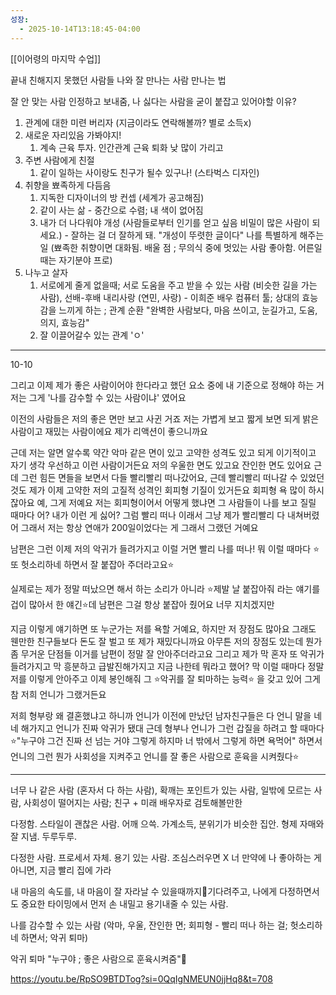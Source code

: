 ```yaml
---
성장:
  - 2025-10-14T13:18:45-04:00
---
```


[[이어령의 마지막 수업]]

끝내 친해지지 못했던 사람들
나와 잘 만나는 사람 만나는 법

잘 안 맞는 사람 인정하고 보내줌, 나 싫다는 사람을 굳이 붙잡고 있어야할 이유?

1. 관계에 대한 미련 버리자 (지금이라도 연락해볼까? 별로 소득x) 
2. 새로운 자리있음 가봐야지! 
	1. 계속 근육 투자. 인간관계 근육 퇴화 낮 많이 가리고 
3. 주변 사람에게 친절
	1. 같이 일하는 사이랑도 친구가 될수 있구나! (스타벅스 디자인)
4. 취향을 뾰족하게 다듬음
	1. 지독한 디자이너의 방 컨셉 (세계가 공고해짐)
	2. 같이 사는 삶 - 중간으로 수렴; 내 색이 없어짐
	3. 내가 더 나다워야 개성 (사람들로부터 인기를 얻고 싶음 비밀이 많은 사람이 되세요.) - 잘하는 걸 더 잘하게 돼. "개성이 뚜렷한 글이다" 나를 특별하게 해주는 일 (뾰족한 취향이면 대화됨. 배울 점 ; 무의식 중에 멋있는 사람 좋아함. 어른일때는 자기분야 프로)
5. 나누고 살자
	1. 서로에게 줄게 없을때; 서로 도움을 주고 받을 수 있는 사람 (비슷한 길을 가는 사람), 선배-후배 내리사랑 (연민, 사랑) - 이희준 배우 컴퓨터 툴; 상대의 효능감을 느끼게 하는 ; 관계 순환 "완벽한 사람보다, 마음 쓰이고, 눈길가고, 도움, 의지, 효능감"
	2. 잘 이끌어갈수 있는 관계
	'ㅇ'

----

10-10

그리고 이제 제가 좋은 사람이어야 한다라고 했던 요소 중에 내 기준으로 정해야 하는 거 저는 그게 '나를 감수할 수 있는 사람이냐' 였어요 

이전의 사람들은 저의 좋은 면만 보고 사귄 거죠 저는 가볍게 보고 짧게 보면 되게 밝은 사람이고 재밌는 사람이에요 제가 리액션이 좋으니까요 

근데 저는 알면 알수록 약간 악마 같은 면이 있고 고약한 성격도 있고 되게 이기적이고 자기 생각 우선하고 이런 사람이거든요 저의 우울한 면도 있고요 잔인한 면도 있어요 근데 그런 힘든 면들을 보면서 다들 빨리빨리 떠나갔어요, 근데 빨리빨리 떠나갈 수 있었던 것도 제가 이제 고약한 저의 고질적 성격인 회피형 기질이 있거든요 회피형 욕 많이 하시잖아요 예, 그게 저예요 저는 회피형이어서 어떻게 했냐면 그 사람들이 나를 보고 질릴 때마다 어? 내가 이런 게 싫어? 그럼 빨리 떠나 이래서 그냥 제가 빨리빨리 다 내쳐버렸어 그래서 저는 항상 연애가 200일이었다는 게 그래서 그랬던 거예요 

남편은 그런 이제 저의 악귀가 들려가지고 이럴 거면 빨리 나를 떠나! 뭐 이럴 때마다 ⭐️또 헛소리하네 하면서 잘 붙잡아 주더라고요⭐️ 

실제로는 제가 정말 떠났으면 해서 하는 소리가 아니라 ⭐️제발 날 붙잡아줘 라는 얘기를 겁이 많아서 한 얘긴⭐️데 남편은 그걸 항상 붙잡아 줬어요 너무 지치겠지만 

지금 이렇게 얘기하면 또 누군가는 저를 욕할 거예요, 하지만 저 장점도 많아요 그래도 웬만한 친구들보다 돈도 잘 벌고 또 제가 재밌다니까요 아무튼 저의 장점도 있는데 뭔가 좀 무거운 단점들 이거를 남편이 정말 잘 안아주더라고요 그리고 제가 막 혼자 또 악귀가 들려가지고 막 흥분하고 급발진해가지고 지금 나한테 뭐라고 했어? 막 이럴 때마다 정말 저를 이렇게 안아주고 이제 봉인해줘 그 ⭐️악귀를 잘 퇴마하는 능력⭐️ 을 갖고 있어 그게 참 저희 언니가 그랬거든요

저희 형부랑 왜 결혼했냐고 하니까 언니가 이전에 만났던 남자친구들은 다 언니 말을 네네 해가지고 언니가 진짜 악귀가 됐대 근데 형부나 언니가 그런 갑질을 하려고 할 때마다 ⭐️"누구야 그건 진짜 선 넘는 거야 그렇게 하지마 너 밖에서 그렇게 하면 욕먹어" 하면서 언니의 그런 뭔가 사회성을 지켜주고 언니를 잘 좋은 사람으로 훈육을 시켜줬다⭐️

----

너무 나 같은 사람 (혼자서 다 하는 사람), 확깨는 포인트가 있는 사람, 일밖에 모르는 사람, 사회성이 떨어지는 사람; 친구 + 미래 배우자로 검토해볼만한 

다정함. 스타일이 괜찮은 사람. 어깨 으쓱. 가계소득, 분위기가 비슷한 집안. 형제 자매와 잘 지냄. 두루두루. 

다정한 사람. 프로세서 자체. 용기 있는 사람. 조심스러우면 X
너 만약에 나 좋아하는 게 아니면, 지금 빨리 집에 가라

내 마음의 속도를,  내 마음이 잘 자라날 수 있을때까지기다려주고, 나에게 다정하면서도 중요한 타이밍에서 먼저 손 내밀고 용기내줄 수 있는 사람. 

나를 감수할 수 있는 사람 (악마, 우울, 잔인한 면; 회피형 -  빨리 떠나 하는 걸; 헛소리하네 하면서; 악귀 퇴마)

악귀 퇴마 "누구야 ; 좋은 사람으로 훈육시켜줌"

https://youtu.be/RpSO9BTDTog?si=0QqIgNMEUN0jjHq8&t=708